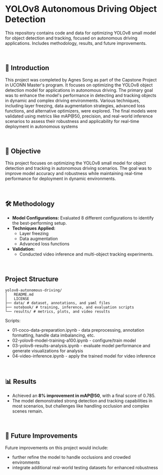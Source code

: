 # YOLOv8 Autonomous Driving Object Detection
This repository contains code and data for optimizing YOLOv8 small model for object detection and tracking, focused on autonomous driving applications. Includes methodology, results, and future improvements.

<br />

## 🌱 Introduction
This project was completed by Agnes Song as part of the Capstone Project in UCONN Master's program. It focuses on optimizing the YOLOv8 object detection model for applications in autonomous driving. The primary goal was to enhance the model's performance in detecting and tracking objects in dynamic and complex driving environments. Various techniques, including layer freezing, data augmentation strategies, advanced loss functions, and alternative optimizers, were explored. The final models were validated using metrics like mAP@50, precision, and real-world inference scenarios to assess their robustness and applicability for real-time deployment in autonomous systems

<br />

## 📍 Objective
This project focuses on optimizing the YOLOv8 small model for object detection and tracking in autonomous driving scenarios. The goal was to improve model accuracy and robustness while maintaining real-time performance for deployment in dynamic environments.  

<br />

## 🛠️ Methodology  
- **Model Configurations:** Evaluated 8 different configurations to identify the best-performing setup.  
- **Techniques Applied:**  
  - Layer freezing
  - Data augmentation
  - Advanced loss functions
- **Validation:**  
  - Conducted video inference and multi-object tracking experiments.  

<br />

## Project Structure 
```
yolov8-autonomous-driving/
│   README.md
│   LICENSE
├── data/ # dataset, annotations, and yaml files
├── notebook/ # training, inference, and evaluation scripts
└── results/ # metrics, plots, and video results
```

Scripts:
- 01-coco-data-preparation.ipynb - data preprocessing, annotation formatting, handle data imbalancing, etc.
- 02-yolov8-model-training-a100.ipynb - configure/train model
- 03-yolov8-results-analysis.ipynb - evaluate model performance and generate visualizations for analysis
- 04-video-inference.ipynb - apply the trained model for video inference

<br />

## 📊 Results
- Achieved an **8% improvement in mAP@50**, with a final score of 0.785.  
- The model demonstrated strong detection and tracking capabilities in most scenarios, but challenges like handling occlusion and complex scenes remain.

<br />

## 💭 Future Improvements
Future improvements on this project would include:
- further refine the model to handle occlusions and crowded environments
- integrate additional real-world testing datasets for enhanced robustness
